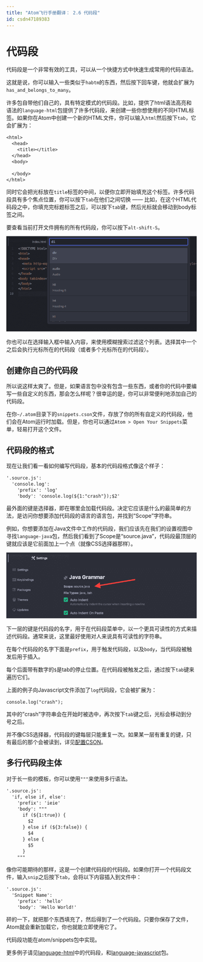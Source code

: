 ```yaml
---
title: "Atom飞行手册翻译： 2.6 代码段"
id: csdn47189383
---
```


# 代码段

代码段是一个非常有效的工具，可以从一个快捷方式中快速生成常用的代码语法。

这就是说，你可以输入一些类似于`habtm`的东西，然后按下回车键，他就会扩展为`has_and_belongs_to_many`。

许多包自带他们自己的，具有特定模式的代码段。比如，提供了html语法高亮和语法的`language-html`包提供了许多代码段，来创建一些你想使用的不同HTML标签。如果你在Atom中创建一个新的HTML文件，你可以输入`html`然后按下`tab`，它会扩展为：

```
<html>
  <head>
    <title></title>
  </head>
  <body>

  </body>
</html>
```

同时它会把光标放在`title`标签的中间，以便你立即开始填充这个标签。许多代码段具有多个焦点位置，你可以按下`tab`在他们之间切换 —— 比如，在这个HTML代码段之中，你填充完标题标签之后，可以按下`tab`键，然后光标就会移动到body标签之间。

要查看当前打开文件拥有的所有代码段，你可以按下`alt-shift-S`。

![](../img/a75a6857c6d5a9efe1c57015cef40206.png)

你也可以在选择输入框中输入内容，来使用模糊搜索过滤这个列表。选择其中一个之后会执行光标所在的代码段（或者多个光标所在的代码段）。

## 创建你自己的代码段

所以说这样太爽了。但是，如果语言包中没有包含一些东西，或者你的代码中要编写一些自定义的东西，那会怎么样呢？很幸运的是，你可以非常便利地添加自己的代码段。

在你`~/.atom`目录下的`snippets.cson`文件，存放了你的所有自定义的代码段，他们会在Atom运行时加载。但是，你也可以通过`Atom > Open Your Snippets`菜单，轻易打开这个文件。

## 代码段的格式

现在让我们看一看如何编写代码段，基本的代码段格式像这个样子：

```
'.source.js':
  'console.log':
    'prefix': 'log'
    'body': 'console.log(${1:"crash"});$2'
```

最外面的键是选择器，即在哪里会加载代码段。决定它应该是什么的最简单的方法，是访问你想要添加代码段的语言的语言包，并找到“Scope”字符串。

例如，你想要添加在Java文件中工作的代码段，我们应该先在我们的设置视图中寻找`language-java`包，然后我们看到了Scope是“source.java”，代码段最顶层的键就应该是它前面加上一个点（就像CSS选择器那样）。

![](../img/9f857705e366b38fd51e0ad525eb3d8a.png)

下一层的键是代码段的名字，用于在代码段菜单中，以一个更具可读性的方式来描述代码段。通常来说，这里最好使用对人来说具有可读性的字符串。

在每个代码段的名字下面是`prefix`，用于触发代码段，以及`body`，当代码段被触发后用于插入。

每个后面带有数字的`$`是tab的停止位置。在代码段被触发之后，通过按下`tab`键来遍历它们。

上面的例子向Javascript文件添加了`log`代码段，它会被扩展为：

```
console.log("crash");
```

其中的”crash”字符串会在开始时被选中，再次按下`tab`键之后，光标会移动到分号之后。

并不像CSS选择器，代码段的键每层只能重复一次。如果某一层有重复的键，只有最后的那个会被读到，详见[配置CSON](https://atom.io/docs/v1.0.3/ch00/_cson)。

## 多行代码段主体

对于长一些的模板，你可以使用`"""`来使用多行语法。

```
'.source.js':
  'if, else if, else':
    'prefix': 'ieie'
    'body': """
      if (${1:true}) {
        $2
      } else if (${3:false}) {
        $4
      } else {
        $5
      }
    """
```

像你可能期待的那样，这是一个创建代码段的代码段。如果你打开一个代码段文件，输入`snip`之后按下`tab`，会将以下内容插入到文件中：

```
'.source.js':
  'Snippet Name':
    'prefix': 'hello'
    'body': 'Hello World!'
```

砰的一下，就把那个东西填充了，然后得到了一个代码段。只要你保存了文件，Atom就会重新加载它，你也就能立即使用它了。

代码段功能在atom/snippets包中实现。

更多例子请见[language-html](https://github.com/atom/language-html/blob/master/snippets/language-html.cson)中的代码段，和[language-javascript](https://github.com/atom/language-javascript/blob/master/snippets/language-javascript.cson)包。